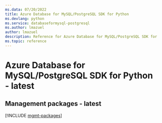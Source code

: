 ```yaml
---
ms.data: 07/20/2022
title: Azure Database for MySQL/PostgreSQL SDK for Python
ms.devlang: python
ms.service: databaseformysql-postgresql
ms.author: lmazuel
author: lmazuel
description: Reference for Azure Database for MySQL/PostgreSQL SDK for Python
ms.topic: reference
---
```

# Azure Database for MySQL/PostgreSQL SDK for Python - latest

## Management packages - latest
[!INCLUDE [mgmt-packages](database-for-mysql-postgresql-mgmt-index.md)]
